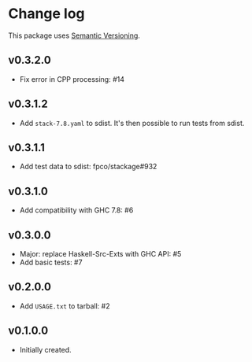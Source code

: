 # Change log

This package uses [Semantic Versioning][1].

## v0.3.2.0

- Fix error in CPP processing: #14

## v0.3.1.2

- Add `stack-7.8.yaml` to sdist. It's then possible to run tests from sdist.

## v0.3.1.1

- Add test data to sdist: fpco/stackage#932

## v0.3.1.0

- Add compatibility with GHC 7.8: #6

## v0.3.0.0

- Major: replace Haskell-Src-Exts with GHC API: #5
- Add basic tests: #7

## v0.2.0.0

- Add `USAGE.txt` to tarball: #2

## v0.1.0.0

-   Initially created.

[1]: http://semver.org/spec/v2.0.0.html

